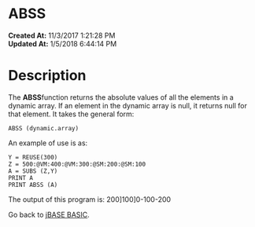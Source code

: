 # ABSS

**Created At:** 11/3/2017 1:21:28 PM  
**Updated At:** 1/5/2018 6:44:14 PM  


# Description

The **ABSS**function returns the absolute values of all the elements in a dynamic array. If an element in the dynamic array is null, it returns null for that element. It takes the general form:

```
ABSS (dynamic.array)
```

An example of use is as:

```
Y = REUSE(300)
Z = 500:@VM:400:@VM:300:@SM:200:@SM:100
A = SUBS (Z,Y)
PRINT A
PRINT ABSS (A)
```

The output of this program is:
200]100]0\-100\-200



Go back to [jBASE BASIC](263498-jbase-basic).
